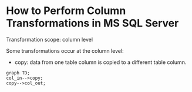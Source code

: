 How to Perform Column Transformations in MS SQL Server 
====================================================== 

Transformation scope: column level 

Some transformations occur at the column level: 
- copy: data from one table column is copied to a different table column. 

```mermaid 
graph TD; 
col_in-->copy; 
copy-->col_out;
```